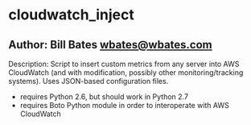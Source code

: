 cloudwatch_inject
=====
Author:      Bill Bates <wbates@wbates.com>
------------------------------------------
Description: Script to insert custom metrics from any server into AWS CloudWatch (and with modification, possibly
other monitoring/tracking systems).  Uses JSON-based configuration files.

* requires Python 2.6, but should work in Python 2.7
* requires Boto Python module in order to interoperate with AWS CloudWatch


